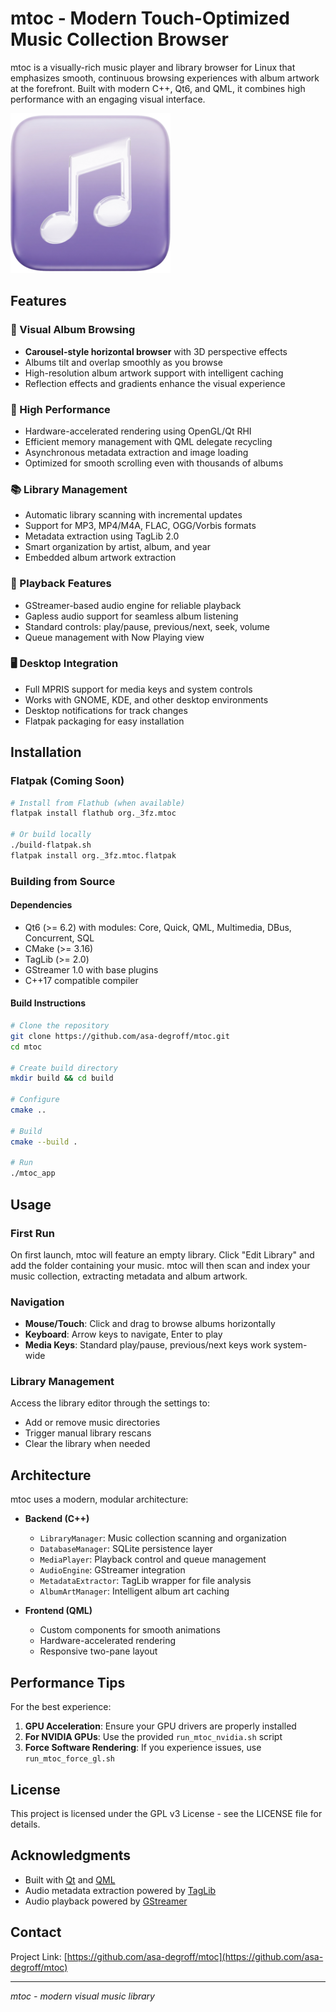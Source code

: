 # mtoc - Modern Touch-Optimized Music Collection Browser

mtoc is a visually-rich music player and library browser for Linux that emphasizes smooth, continuous browsing experiences with album artwork at the forefront. Built with modern C++, Qt6, and QML, it combines high performance with an engaging visual interface.

![mtoc Music Player](resources/icons/mtoc-icon-256.png)

## Features

### 🎨 Visual Album Browsing
- **Carousel-style horizontal browser** with 3D perspective effects
- Albums tilt and overlap smoothly as you browse
- High-resolution album artwork support with intelligent caching
- Reflection effects and gradients enhance the visual experience

### 🚀 High Performance
- Hardware-accelerated rendering using OpenGL/Qt RHI
- Efficient memory management with QML delegate recycling
- Asynchronous metadata extraction and image loading
- Optimized for smooth scrolling even with thousands of albums

### 📚 Library Management
- Automatic library scanning with incremental updates
- Support for MP3, MP4/M4A, FLAC, OGG/Vorbis formats
- Metadata extraction using TagLib 2.0
- Smart organization by artist, album, and year
- Embedded album artwork extraction

### 🎵 Playback Features
- GStreamer-based audio engine for reliable playback
- Gapless audio support for seamless album listening
- Standard controls: play/pause, previous/next, seek, volume
- Queue management with Now Playing view

### 🖥️ Desktop Integration
- Full MPRIS support for media keys and system controls
- Works with GNOME, KDE, and other desktop environments
- Desktop notifications for track changes
- Flatpak packaging for easy installation

## Installation

### Flatpak (Coming Soon)

```bash
# Install from Flathub (when available)
flatpak install flathub org._3fz.mtoc

# Or build locally
./build-flatpak.sh
flatpak install org._3fz.mtoc.flatpak
```

### Building from Source

#### Dependencies

- Qt6 (>= 6.2) with modules: Core, Quick, QML, Multimedia, DBus, Concurrent, SQL
- CMake (>= 3.16)
- TagLib (>= 2.0)
- GStreamer 1.0 with base plugins
- C++17 compatible compiler

#### Build Instructions

```bash
# Clone the repository
git clone https://github.com/asa-degroff/mtoc.git
cd mtoc

# Create build directory
mkdir build && cd build

# Configure
cmake ..

# Build
cmake --build .

# Run
./mtoc_app
```

## Usage

### First Run

On first launch, mtoc will feature an empty library. Click "Edit Library" and add the folder containing your music. mtoc will then scan and index your music collection, extracting metadata and album artwork.

### Navigation

- **Mouse/Touch**: Click and drag to browse albums horizontally
- **Keyboard**: Arrow keys to navigate, Enter to play
- **Media Keys**: Standard play/pause, previous/next keys work system-wide

### Library Management

Access the library editor through the settings to:
- Add or remove music directories
- Trigger manual library rescans
- Clear the library when needed

## Architecture

mtoc uses a modern, modular architecture:

- **Backend (C++)**
  - `LibraryManager`: Music collection scanning and organization
  - `DatabaseManager`: SQLite persistence layer
  - `MediaPlayer`: Playback control and queue management
  - `AudioEngine`: GStreamer integration
  - `MetadataExtractor`: TagLib wrapper for file analysis
  - `AlbumArtManager`: Intelligent album art caching

- **Frontend (QML)**
  - Custom components for smooth animations
  - Hardware-accelerated rendering
  - Responsive two-pane layout

## Performance Tips

For the best experience:

1. **GPU Acceleration**: Ensure your GPU drivers are properly installed
2. **For NVIDIA GPUs**: Use the provided `run_mtoc_nvidia.sh` script
3. **Force Software Rendering**: If you experience issues, use `run_mtoc_force_gl.sh`

## License

This project is licensed under the GPL v3 License - see the LICENSE file for details.

## Acknowledgments

- Built with [Qt](https://www.qt.io/) and [QML](https://doc.qt.io/qt-6/qmlapplications.html)
- Audio metadata extraction powered by [TagLib](https://taglib.org/)
- Audio playback powered by [GStreamer](https://gstreamer.freedesktop.org/)

## Contact

Project Link: [https://github.com/asa-degroff/mtoc](https://github.com/asa-degroff/mtoc)

---

*mtoc - modern visual music library*